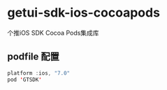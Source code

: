 # getui-sdk-ios-cocoapods
个推iOS SDK Cocoa Pods集成库

## podfile 配置
``` java
platform :ios, "7.0"
pod 'GTSDK'

```
